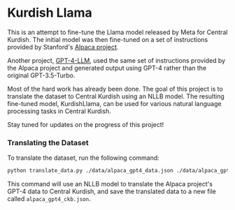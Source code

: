 # Kurdish Llama
This is an attempt to fine-tune the Llama model released by Meta for Central Kurdish. The initial model was then fine-tuned on a set of instructions provided by Stanford's [Alpaca project](https://crfm.stanford.edu/2023/03/13/alpaca.html).

Another project, [GPT-4-LLM](https://github.com/Instruction-Tuning-with-GPT-4/GPT-4-LLM), used the same set of instructions provided by the Alpaca project and generated output using GPT-4 rather than the original GPT-3.5-Turbo.

Most of the hard work has already been done. The goal of this project is to translate the dataset to Central Kurdish using an NLLB model. The resulting fine-tuned model, KurdishLlama, can be used for various natural language processing tasks in Central Kurdish.

Stay tuned for updates on the progress of this project!


### Translating the Dataset

To translate the dataset, run the following command:
```bash
python translate_data.py ./data/alpaca_gpt4_data.json ./data/alpaca_gpt4_ckb.json
```

This command will use an NLLB model to translate the Alpaca project's GPT-4 data to Central Kurdish, and save the translated data to a new file called `alpaca_gpt4_ckb.json`.